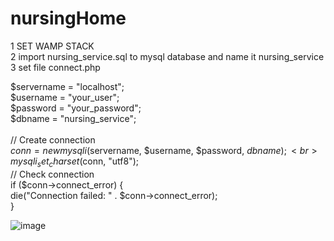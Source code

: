 # nursingHome
1 SET WAMP STACK <br>
2 import nursing_service.sql to mysql database and name it nursing_service <br>
3 set file connect.php <br>

$servername = "localhost";<br>
$username = "your_user";<br>
$password = "your_password";<br>
$dbname = "nursing_service";<br>
<br>
// Create connection<br>
$conn = new mysqli($servername, $username, $password, $dbname);<br>
mysqli_set_charset($conn, "utf8");<br>
// Check connection<br>
if ($conn->connect_error) {<br>
    die("Connection failed: " . $conn->connect_error);<br>
}<br>



![image](https://user-images.githubusercontent.com/80107228/110134568-1c032500-7e00-11eb-9949-7bbff769d92a.png)


